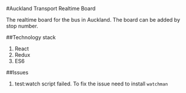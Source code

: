 #Auckland Transport Realtime Board

The realtime board for the bus in Auckland. The board can be added by stop number.

##Technology stack

1. React
2. Redux
3. ES6

##Issues
1. test:watch script failed. To fix the issue need to install `watchman`
